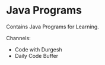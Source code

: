 # Java Programs

Contains Java Programs for Learning.

Channels: 
* Code with Durgesh
* Daily Code Buffer